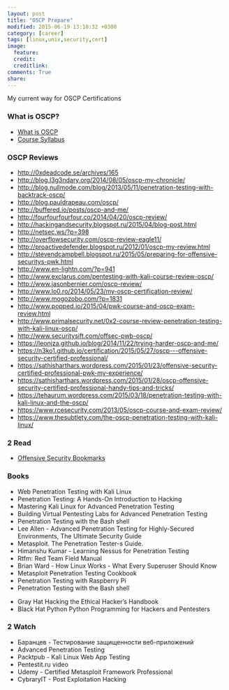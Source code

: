 ```yaml
---
layout: post
title: "OSCP Prepare"
modified: 2015-06-19 13:10:32 +0300
category: [career]
tags: [linux,unix,security,cert]
image:
  feature:
  credit:
  creditlink:
comments: True
share:
---
```

My current way for OSCP Certifications

### What is OSCP?
- [What is OSCP](https://www.offensive-security.com/information-security-certifications/oscp-offensive-security-certified-professional/)
- [Course Syllabus](http://www.offensive-security.com/documentation/penetration-testing-with-backtrack.pdf)

### OSCP Reviews
- http://0xdeadcode.se/archives/165
- http://blog.l3g3ndary.org/2014/08/05/oscp-my-chronicle/
- http://blog.nullmode.com/blog/2013/05/11/penetration-testing-with-backtrack-oscp/
- http://blog.pauldrapeau.com/oscp/
- http://buffered.io/posts/oscp-and-me/
- http://fourfourfourfour.co/2014/04/20/oscp-review/
- http://hackingandsecurity.blogspot.ru/2015/04/blog-post.html
- http://netsec.ws/?p=398
- http://overflowsecurity.com/oscp-review-eagle11/
- http://proactivedefender.blogspot.ru/2012/01/oscp-my-review.html
- http://stevendcampbell.blogspot.ru/2015/05/preparing-for-offensive-securitys-pwk.html
- http://www.en-lightn.com/?p=941
- http://www.exclarus.com/pentesting-with-kali-course-review-oscp/
- http://www.jasonbernier.com/oscp-review/
- http://www.lo0.ro/2014/05/23/my-oscp-certification-review/
- http://www.mogozobo.com/?p=1831
- http://www.popped.io/2015/04/pwk-course-and-oscp-exam-review.html
- http://www.primalsecurity.net/0x2-course-review-penetration-testing-with-kali-linux-oscp/
- http://www.securitysift.com/offsec-pwb-oscp/
- https://leonjza.github.io/blog/2014/11/22/trying-harder-oscp-and-me/
- https://n3ko1.github.io/certification/2015/05/27/oscp---offensive-security-certified-professional/
- https://sathisharthars.wordpress.com/2015/01/23/offensive-security-certified-professional-pwk-my-experience/
- https://sathisharthars.wordpress.com/2015/01/28/oscp-offensive-security-certified-professional-handy-tips-and-tricks/
- https://tehaurum.wordpress.com/2015/03/18/penetration-testing-with-kali-linux-and-the-oscp/
- https://www.rcesecurity.com/2013/05/oscp-course-and-exam-review/
- https://www.thesubtlety.com/the-oscp-penetration-testing-with-kali-linux/

### 2 Read
- [Offensive Security Bookmarks](https://jivoi.github.io/2015/07/03/offensive-security-bookmarks/)

### Books
- Web Penetration Testing with Kali Linux
- Penetration Testing: A Hands-On Introduction to Hacking
- Mastering Kali Linux for Advanced Penetration Testing
- Building Virtual Pentesting Labs for Advanced Penetration Testing
- Penetration Testing with the Bash shell
- Lee Allen - Advanced Penetration Testing for Highly-Secured Environments, The Ultimate Security Guide
- Metasploit. The Penetration Tester-s Guide.
- Himanshu Kumar - Learning Nessus for Penetration Testing
- Rtfm: Red Team Field Manual
- Brian Ward - How Linux Works - What Every Superuser Should Know
- Metasploit Penetration Testing Cookbook
- Penetration Testing with Raspberry Pi
- Penetration Testing with the Bash shell
* Gray Hat Hacking the Ethical Hacker’s Handbook
* Black Hat Python Python Programming for Hackers and Pentesters

### 2 Watch
- Баранцев - Тестирование защищенности веб-приложений 
- Advanced Penetration Testing
- Packtpub - Kali Linux Web App Testing
- Pentestit.ru video
- Udemy - Certified Metasploit Framework Professional
- CybraryIT - Post Exploitation Hacking
